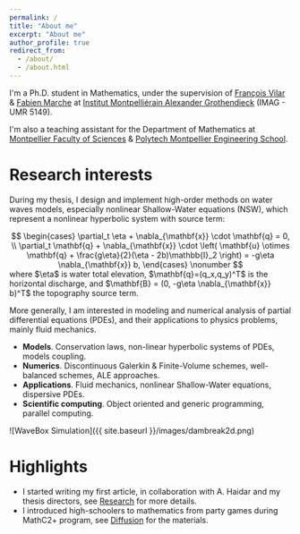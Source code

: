 ```yaml
---
permalink: /
title: "About me"
excerpt: "About me"
author_profile: true
redirect_from: 
  - /about/
  - /about.html
---
```


I'm a Ph.D. student in Mathematics, under the supervision of [François Vilar](https://vilar.perso.math.cnrs.fr) & [Fabien Marche](https://imag.umontpellier.fr/~marche/) at [Institut Montpelliérain Alexander Grothendieck](https://imag.umontpellier.fr) (IMAG - UMR 5149).

I'm also a teaching assistant for the Department of Mathematics at [Montpellier Faculty of Sciences](https://sciences.edu.umontpellier.fr) & [Polytech Montpellier Engineering School](https://www.polytech.umontpellier.fr).

Research interests
======

During my thesis, I design and implement high-order methods on water waves models, especially nonlinear Shallow-Water equations (NSW), which represent a nonlinear hyperbolic system with source term: 
<div style="text-align: center;">
$$
\begin{cases}
      \partial_t \eta + \nabla_{\mathbf{x}} \cdot \mathbf{q} = 0, \\
      \partial_t \mathbf{q} + \nabla_{\mathbf{x}} \cdot \left( \mathbf{u} \otimes \mathbf{q} + \frac{g\eta}{2}(\eta - 2b)\mathbb{I}_2  \right) = -g\eta \nabla_{\mathbf{x}} b,
\end{cases} \nonumber
$$
</div>
where $\eta$ is water total elevation, $\mathbf{q}=(q_x,q_y)^T$ is the horizontal discharge, and $\mathbf{B} = (0, -g\eta \nabla_{\mathbf{x}} b)^T$ the topography source term.

More generally, I am interested in modeling and numerical analysis of partial differential equations (PDEs), and their applications to physics problems, mainly fluid mechanics.

- <b>Models</b>. Conservation laws, non-linear hyperbolic systems of PDEs, models coupling.
- <b>Numerics</b>. Discontinuous Galerkin & Finite-Volume schemes, well-balanced schemes, ALE approaches.
- <b>Applications</b>. Fluid mechanics, nonlinear Shallow-Water equations, dispersive PDEs.
- <b>Scientific computing</b>. Object oriented and generic programming, parallel computing.

![WaveBox Simulation]({{ site.baseurl }}/images/dambreak2d.png)

Highlights
======
- I started writing my first article, in collaboration with A. Haidar and my thesis directors, see [Research](https://sachacardonna.github.io/research) for more details. 
- I introduced high-schoolers to mathematics from party games during MathC2+ program, see [Diffusion](https://sachacardonna.github.io/diffusion) for the materials.


